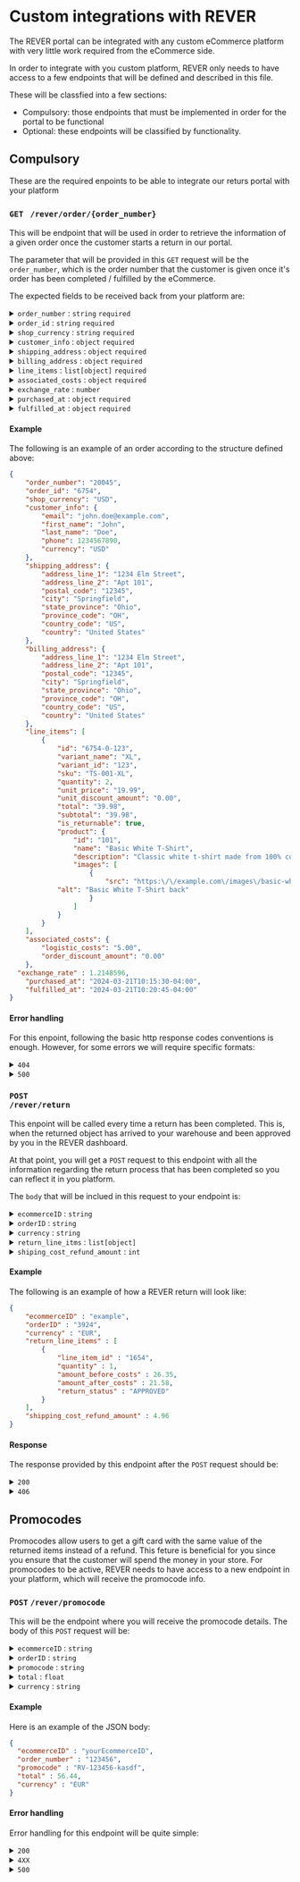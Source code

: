 # Custom integrations with REVER
The REVER portal can be integrated with any custom eCommerce platform with very little work required from the eCommerce side.

In order to integrate with you custom platform, REVER only needs to have access to a few endpoints that will be defined and described in this file.

These will be classfied into a few sections:
- Compulsory: those endpoints that must be implemented in order for the portal to be functional
- Optional: these endpoints will be classified by functionality.

## Compulsory
These are the required enpoints to be able to integrate our returs portal with your platform
### <code class="get">GET</code> <code> /rever/order/{order_number} </code>
This will be endpoint that will be used in order to retrieve the information of a given order once the customer starts a return in our portal.

The parameter that will be provided in this `GET` request will be the `order_number`, which is the order number that the customer is given once it's order has been completed / fulfilled by the eCommerce.

The expected fields to be received back from your platform are:

<details class="detail-object">
    <summary> <code>order_number</code> : <code class="type">string</code> <code class="required">required</code> </summary>
    The order identifier given to the customer
</details>

<details class="detail-object">
    <summary> <code>order_id</code> : <code class="type">string</code> <code class="required">required</code> </summary>
    The unique internal order identifier
</details>

<details class="detail-object">
    <summary> <code>shop_currency</code> : <code class="type">string</code> <code class="required">required</code> </summary>
    The default currency in you shop. All quantities in the order should be provided in this currency   
</details>

<details class="detail-object">
    <summary> <code>customer_info</code> : <code class="type">object</code> <code class="required">required</code> </summary>
    The default currency in you shop. All quantities in the order should be provided in this currency
    <details>
      <summary> <code>email</code> : <code class="type">string</code>
     <code class="required">required</code> </summary>
      The email that has been used in the order
    </details>
    <details >
      <summary> <code>first_name</code> : <code class="type">string</code>
     <code class="required">required</code> </summary>
     The first name of the customer who has made the purchase
    </details>
    <details >
      <summary> <code>last_name</code> : <code class="type">string</code>
     <code class="required">required</code> </summary>
     The last name of the customer who has made the purchase
    </details>
    <details>
      <summary> <code>phone</code> : <code class="type">string</code>
     <code class="required">required</code> </summary>
     Phone number of the customer with the correct country code
    </details>
     <details>
      <summary> <code>currency</code> : <code class="type">string</code>
     <code class="required">required</code> </summary>
     The code of the currency that has been used by the customer when purchasing. In our returns portal, quantitites will be shown in this currency
    </details>    
</details>

<details class="detail-object">
    <summary> <code>shipping_address</code> : <code class="type">object</code> <code class="required">required</code> </summary>
    Shipping address details
    <details>
      <summary> <code>address_line_1</code> : <code class="type">string</code>
     <code class="required">required</code> </summary>
     This should be, either the complete address or the address information up to the house number
    </details>
    <details >
      <summary> <code>address_line_2</code> : <code class="type">string</code></summary>
      This field should contain the adderss information regarding flat number, door number, etc
    </details>
    <details >
      <summary> <code>postal_code</code> : <code class="type">int</code>
     <code class="required">required</code> </summary>
     The postal code of the address
    </details>
    <details>
      <summary> <code>city</code> : <code class="type">string</code>
     <code class="required">required</code> </summary>
     The city name
    </details>
    <details>
      <summary> <code>state_province</code> : <code class="type">string</code>
     <code class="required">required</code> </summary>
     The province or state name
    </details>
    <details>
      <summary> <code>province_code</code> : <code class="type">string</code>
      <code class="required">required</code> </summary>
      A code that identifies the province. For spanish provinces: https://es.wikipedia.org/wiki/Anexo:Provincias_de_Espa%C3%B1a_por_c%C3%B3digo_postal
    </details>
    <details>
      <summary> <code>country_code</code> : <code class="type">string</code>
     <code class="required">required</code> </summary>
     The country code of the country: https://en.wikipedia.org/wiki/List_of_ISO_3166_country_codes
    </details>
    <details>
      <summary> <code>country</code> : <code class="type">string</code>
     <code class="required">required</code> </summary>
     The country name of the address.
    </details>
</details>

<details class="detail-object">
    <summary> <code>billing_address</code> : <code class="type">object</code> <code class="required">required</code> </summary>
    Billing address details
    <details>
      <summary> <code>address_line_1</code> : <code class="type">string</code>
     <code class="required">required</code> </summary>
     This should be, either the complete address or the address information up to the house number
    </details>
    <details >
      <summary> <code>address_line_2</code> : <code class="type">string</code></summary>
      This field should contain the adderss information regarding flat number, door number, etc
    </details>
    <details >
      <summary> <code>postal_code</code> : <code class="type">int</code>
     <code class="required">required</code> </summary>
     The postal code of the address
    </details>
    <details>
      <summary> <code>city</code> : <code class="type">string</code>
     <code class="required">required</code> </summary>
     The city name
    </details>
    <details>
      <summary> <code>state_province</code> : <code class="type">string</code>
     <code class="required">required</code> </summary>
     The province or state name
    </details>
    <details>
      <summary> <code>province_code</code> : <code class="type">string</code>
      <code class="required">required</code> </summary>
      A code that identifies the province. For spanish provinces: https://es.wikipedia.org/wiki/Anexo:Provincias_de_Espa%C3%B1a_por_c%C3%B3digo_postal
    </details>
    <details>
      <summary> <code>country_code</code> : <code class="type">string</code>
     <code class="required">required</code> </summary>
     The country code of the country: https://en.wikipedia.org/wiki/List_of_ISO_3166_country_codes
    </details>
    <details>
      <summary> <code>country</code> : <code class="type">string</code>
     <code class="required">required</code> </summary>
     The country name of the address.
    </details>
</details>

<details class="detail-object">
    <summary> <code>line_items</code> : <code class="type">list[object]</code> <code class="required">required</code> </summary>
    A list of all the items purchased in the order
    <details>
      <summary> <code>id</code> : <code class="type">string</code>
     <code class="required">required</code> </summary>
     A unique ID that, when provided, allows you to identificate the specific line items from all line items and orders
    </details>
    <details>
      <summary> <code>variant_name</code> : <code class="type">string</code></summary>
      For example, if the customer has bought "REVER T-Shirt XXS" and the product is "REVER T-Shirt", then the variant name should be "XXS"
    </details>
    <details >
      <summary> <code>variant_id</code> : <code class="type">int</code>
     <code class="required">required</code> </summary>
     A unique variant identifier
    </details>
    <details>
      <summary> <code>sku</code> : <code class="type">string</code></summary>
      This field should be empty if it's not available
    </details>
    <details>
      <summary> <code>quantity</code> : <code class="type">int</code>
     <code class="required">required</code> </summary>
     Number of products purchased
    </details>
    <details>
      <summary> <code>unit_price</code> : <code class="type">string</code>
      <code class="required">required</code> </summary>
      The price of a single unit of the given product
    </details>
    <details>
      <summary> <code>unit_discount_amount</code> : <code class="type">string</code></summary>
     Discount amount applied to each unit
    </details>
    <details>
      <summary> <code>total</code> : <code class="type">string</code>
     <code class="required">required</code> </summary>
     The <code>line_item</code> total computed as <code>unit_price</code> * <code>quantity</code>
    </details>
    <details>
      <summary><code>subtotal</code> : <code class="type">string</code>
     <code class="required">required</code> </summary>
     The <code>line_item</code> subtotal computed as (<code>unit_price</code> - taxes) * <code>quantity</code>
    </details>
    <details>
      <summary> <code>is_returnable</code> : <code class="type">boolean</code>
     <code class="required">required</code> </summary>
     Some products might not be returnable du to its nature or because they have been customized. In that case, <code>is_returnable</code> should be <code>false</code>. If <code>"is_returnable" : false</code>, all the products in the given line item will be marked as non-returnable
    </details>
    <details>
      <summary> <code>product</code> : <code class="type">object</code>
     <code class="required">required</code> </summary>
     A JSON object wit details of the parent product
      <details>
        <summary> <code>id</code> : <code class="type">string</code>
      <code class="required">required</code> </summary>
      The product ID.
      </details>
      <details>
        <summary> <code>name</code> : <code class="type">string</code>
      <code class="required">required</code> </summary>
      Following the previous example of a <code>line_item</code> for "REVER T-Shirt XXS", the product name should be "REVER T-Shirt".
      </details>
      <details>
        <summary> <code>description</code> : <code class="type">string</code>
      <code class="required">required</code> </summary>
      Following the previous example of a <code>line_item</code> for "REVER T-Shirt XXS", the product name should be "REVER T-Shirt".
      </details>
      <details>
        <summary> <code>images</code> : <code class="type">list[object]</code>
        <code class="required">required</code> </summary>
        A list of product images (one is enough)
        <details>
          <summary> <code>src</code> : <code class="type">string</code>
        <code class="required">required</code> </summary>
        The image URL
        </details>
        <details>
          <summary> <code>alt</code> : <code class="type">string</code></summary>
          Alt text for the image
        </details>
      </details>
      <details>
      <summary> <code>variants</code> : <code class="type">list[object]</code></summary>
      A list of product variants that will be used for product exchanges (please read the section on 1:1 Exchanges for further details)
        <details>
        <summary> <code>variant_id</code> : <code class="type">string</code>
        <code class="required">required</code> </summary>
        The internal id of the variant
        </details>
        <details>
        <summary> <code>variant_name</code> : <code class="type">string</code>
        <code class="required">required</code> </summary>
        The variant name. As before, if this variant is size XL of product "REVER T-Shirt", the variant name should be "XL"
        </details>
        <details>
        <summary> <code>options</code> : <code class="type">list[object]</code>
        <code class="required">required</code> </summary>
        A list of options related with the given variant. This can include color, size, etc.
          <details>
          <summary> <code>option_id</code> : <code class="type">string</code>
          <code class="required">required</code> </summary>
          The internal <code>id</code> of the option
          </details>
          <details>
          <summary> <code>option_name</code> : <code class="type">string</code>
          <code class="required">required</code> </summary>
          The option name. For exaple, if this option was related to the product size, the <code>option_name</code> could be "Size"
          </details>
          <details>
          <summary> <code>option_value</code> : <code class="type">string</code>
          <code class="required">required</code> </summary>
          The value of the option. For example, if the option was related to size, this could be "XL". Or, if it was related with the variant color, then a possible <code>value</code> would be "Green".
          </details>
        </details>
        <details>
          <summary> <code>variant_price</code> : <code class="type">string</code>
          <code class="required">required</code> </summary>
          The variant price in the shop's currency.
        </details>
        <details>
          <summary> <code>variant_description</code> : <code class="type">string</code>
          </summary>
          A variant description that will be shown to the user
        </details>
        <details>
          <summary> <code>variant_sku</code> : <code class="type">string</code>
          </summary>
          The variant sku if available.
        </details>
        <details>
          <summary> <code>is_enabled</code> : <code class="type">boolean</code>
          <code class="required">required</code> </summary>
          A boolean that determines if the shopper should be able to choose this variant for the exchange. You can define the logic behind id. The only requirements for <code>is_enabled : true</code> are that:
          <ul>
          <li>The stock for that variant is greater than 0</li>
          <li>There are no internal restrictions that will not allow REVER to create a order with that given variant </li>
          </ul>
        </details>
      </details>
    </details>
</details>


<details class="detail-object">
    <summary> <code>associated_costs</code> : <code class="type">object</code> <code class="required">required</code> </summary>
    An object with all the costs applied at an order level.
      <details>
        <summary> <code>logistic_costs</code> : <code class="type">string</code>
      <code class="required">required</code> </summary>
        Amount paid by the user for logistics
      </details>
      <details >
        <summary> <code>order_discount_amount</code> : <code class="type">string</code>
      <code class="required">required</code> </summary>
      Total amount of discounts applied
      </details>
</details>

<details class="detail-object">
    <summary> <code>exchange_rate</code> : <code class="type">number</code></summary>
    In case you allow multicurrency in you eCommerce, this field should be added to the order details. It defines the exchange rate at the time of the purchase. It should be computed as: (<code>unit_price</code> in customer currency) / (<code>unit_price</code> in shopper currency)
</details>

<details class="detail-object">
    <summary> <code>purchased_at</code> : <code class="type">object</code> <code class="required">required</code> </summary>
    Purchased at date in format AAAA-MM-DDThh:mm:ss+zz:zz (ISO 8601)
</details>

<details class="detail-object">
    <summary> <code>fulfilled_at</code> : <code class="type">object</code> <code class="required">required</code> </summary>
    Purchased at date in format AAAA-MM-DDThh:mm:ss+zz:zz (ISO 8601). It can be the same of <code>purchased_at</code> if you don't differenciate between them
</details>



#### Example
The following is an example of an order according to the structure defined above:
```json
{
	"order_number": "20045",
	"order_id": "6754",
	"shop_currency": "USD",
	"customer_info": {
		"email": "john.doe@example.com",
		"first_name": "John",
		"last_name": "Doe",
		"phone": 1234567890,
		"currency": "USD"
	},
	"shipping_address": {
		"address_line_1": "1234 Elm Street",
		"address_line_2": "Apt 101",
		"postal_code": "12345",
		"city": "Springfield",
		"state_province": "Ohio",
		"province_code": "OH",
		"country_code": "US",
		"country": "United States"
	},
	"billing_address": {
		"address_line_1": "1234 Elm Street",
		"address_line_2": "Apt 101",
		"postal_code": "12345",
		"city": "Springfield",
		"state_province": "Ohio",
		"province_code": "OH",
		"country_code": "US",
		"country": "United States"
	},
	"line_items": [
		{
			"id": "6754-0-123",
			"variant_name": "XL",
			"variant_id": "123",
			"sku": "TS-001-XL",
			"quantity": 2,
			"unit_price": "19.99",
			"unit_discount_amount": "0.00",
			"total": "39.98",
			"subtotal": "39.98",
			"is_returnable": true,
			"product": {
				"id": "101",
				"name": "Basic White T-Shirt",
				"description": "Classic white t-shirt made from 100% cotton.",
				"images": [
					{
						"src": "https:\/\/example.com\/images\/basic-white-tshirt.jpg",
            "alt": "Basic White T-Shirt back"
					}
				]
			}
		}
	],
	"associated_costs": {
		"logistic_costs": "5.00",
		"order_discount_amount": "0.00"
	},
  "exchange_rate" : 1.2148596,
	"purchased_at": "2024-03-21T10:15:30-04:00",
	"fulfilled_at": "2024-03-21T10:20:45-04:00"
}

```

#### Error handling
For this enpoint, following the basic http response codes conventions is enough. However, for some errors we will require specific formats:
</details>
<details class="details-object">
<summary><code class="error">404</code></summary>
If the <code>order_number</code> provided in the <code class="get">GET</code> request does not exist in your platform, you should return a <code class="error">404</code> error code.
In the error body try to provide as much information as possible.
</details>

</details>
<details class="details-object">
<summary><code class="server-error">500</code></summary>
In case is your server or platform that is failing (i.e. it's down for expected or unexpected reasons), the response to the REVER <code class="get">GET</code> request should be any <code class="server-error">5XX</code> error code, the one that best applies to the error
</details> 


### <code class="post">POST</code> <code> /rever/return </code>
This enpoint will be called every time a return has been completed. This is, when the returned object has arrived to your warehouse and been approved by you in the REVER dashboard. 

At that point, you will get a <code class="post">POST</code> request to this endpoint with all the information regarding the return process that has been completed so you can reflect it in you platform.

The <code>body</code> that will be inclued in this request to your endpoint is:
<details class="detail-object">
    <summary> <code>ecommerceID</code> : <code class="type">string</code></summary>
    A string identifier that we use to identify your platform inside our returns portal and dashboard
</details>

<details class="detail-object">
    <summary> <code>orderID</code> : <code class="type">string</code></summary>
    Your internal order identifier, which was provided in the <code class="get">GET</code> request to <code> /rever/order</code>
</details>

<details class="detail-object">
    <summary> <code>currency</code> : <code class="type">string</code></summary>
    The currency that was used by the customer when purchasing
</details>

<details class="detail-object">
    <summary> <code>return_line_itms</code> : <code class="type">list[object]</code></summary>
    A list of all the line_items included in the return. This will be a subset of the <code>line_items</code> retrieved in the <code class="get">GET</code> request.
      <details>
      <summary> <code>line_item_id</code> : <code class="type">string</code></summary>
      A unique identifier that allows you to identify the given <code>line_item</code> from withing all line items and orders in your platform.
      </details>
      <details>
      <summary> <code>quantity</code> : <code class="type">int</code></summary>
      Quantity of items that were returned by the customer
      </details>
      <details>
      <summary> <code>amount_before_costs</code> : <code class="type">int</code></summary>
      The value of the return without taking into account the shipping costs
      </details>
      <details>
      <summary> <code>amount_after_costs</code> : <code class="type">int</code></summary>
      The value of the return with shipping costs apportioned between all items
      </details>
      <details>
      <summary> <code>return_status</code> : <code class="type">string</code></summary>
      The status of the return. This could be:
      <ul> 
      <li><code>APPROVED</code>: If you have approved the return</li>
      <li><code>REJECTED</code>: If you have declined the return</li>
      <li><code>MISSING</code>: If the product has been lost</li>
      </ul>
      </details>
</details>

<details class="detail-object">
    <summary> <code>shiping_cost_refund_amount</code> : <code class="type">int</code></summary>
    The amount paid for the return shipping costs
</details>

#### Example
The following is an example of how a REVER return will look like:
```json
{
    "ecommerceID" : "example",
    "orderID" : "3924",
    "currency" : "EUR",
    "return_line_items" : [
        {
            "line_item_id" : "1654",
            "quantity" : 1,
            "amount_before_costs" : 26.35,
            "amount_after_costs" : 21.58,
            "return_status" : "APPROVED"
        }
    ],
    "shipping_cost_refund_amount" : 4.96
}
```

#### Response
The response provided by this endpoint after the <code class="post">POST</code> request should be:
<details class="details-object">
<summary><code class="ok">200</code></summary>
For successful <code class="post">POST</code> requests we should get back a <code>200</code> status code with the following body:<pre><code>
{
	"success": true
}
</code></pre>
</details>
<details class="details-object">
<summary><code class="error">406</code></summary>
For unsuccessful <code class="post">POST</code> requests where the data was invalid we should get back a <code class="error">406</code> status code with the following body:
<pre><code>
{
	"error": "Invalid data"
}
</code></pre>
</details> 

## Promocodes
Promocodes allow users to get a gift card with the same value of the returned items instead of a refund. This feture is beneficial for you since you ensure that the customer will spend the money in your store. For promocodes to be active, REVER needs to have access to a new endpoint in your platform, which will receive the promocode info.

### <code class="post">POST</code> <code>/rever/promocode</code>
This will be the endpoint where you will receive the promocode details. The body of this <code class="post">POST</code> request will be:
<details class="details-object">
<summary> <code>ecommerceID</code> : <code class="type">string</code></summary>
The eCommerce's unique identifier
</details>

<details class="details-object">
<summary> <code>orderID</code> : <code class="type">string</code></summary>
The internal order identifier
</details>

<details class="details-object">
<summary> <code>promocode</code> : <code class="type">string</code></summary>
The code for the promocode. It will follow the following format <code>RV-{order_number}-{random_string}</code> and its length will always be 15 characters.
</details>

<details class="details-object">
<summary> <code>total</code> : <code class="type">float</code></summary>
The total value of the promocode
</details>

<details class="details-object">
<summary> <code>currency</code> : <code class="type">string</code></summary>
The total currency assigned to the promocode
</details>

#### Example
Here is an example of the JSON body:
```json
{
  "ecommerceID" : "yourEcommerceID",
  "order_number" : "123456",
  "promocode" : "RV-123456-kasdf",
  "total" : 56.44,
  "currency" : "EUR"
}
```

#### Error handling
Error handling for this endpoint will be quite simple:
<details class="detail-object">
  <summary><code class="ok">200</code></summary>
  For successful <code class="post">POST</code> requests we expect a <code class="ok">200</code> status code. 
</details>

<details class="detail-object">
  <summary><code class="error">4XX</code></summary>
  For errors related with <code class="post">POST</code> request we expect a <code>4XX</code> status code that matches the error. However, for some errors we require a specifict error code:
  <details>
    <summary><code class="error">404</code> - Not found</summary>
    If you couldn't identify the order in your system
  </details>
  <details>
    <summary><code class="error">400</code> - Bad request</summary>
    If you detect that the body received in the <code class="post">POST</code> request does not follow the format that has been specified above or has some information missing, you should return a <code class="error">400</code> status code.
  </details>
</details>

<details class="details-object">
  <summary><code class="server-error">500</code></summary>
  In case is your server or platform that is failing (i.e. it's down for expected or unexpected reasons), the response to the REVER <code class="post">POST</code> request should be any <code class="server-error">5XX</code> error code, the one that best applies to the error
</details>



